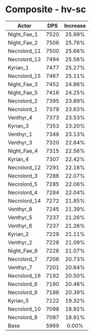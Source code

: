# Composite - hv-sc
| Actor | DPS | Increase |
|---|:---:|:---:|
|Night_Fae_1|7520|25.99%|
|Night_Fae_2|7506|25.76%|
|Necrolord_11|7500|25.66%|
|Necrolord_13|7494|25.56%|
|Kyrian_1|7477|25.27%|
|Necrolord_15|7467|25.11%|
|Night_Fae_3|7452|24.86%|
|Night_Fae_5|7416|24.25%|
|Necrolord_2|7395|23.89%|
|Necrolord_1|7379|23.63%|
|Venthyr_4|7373|23.53%|
|Kyrian_3|7353|23.20%|
|Venthyr_1|7349|23.13%|
|Venthyr_3|7320|22.64%|
|Night_Fae_4|7315|22.56%|
|Kyrian_4|7307|22.42%|
|Necrolord_12|7291|22.16%|
|Necrolord_3|7286|22.07%|
|Necrolord_5|7285|22.06%|
|Necrolord_4|7284|22.04%|
|Necrolord_14|7272|21.85%|
|Venthyr_8|7245|21.39%|
|Venthyr_5|7237|21.26%|
|Venthyr_6|7237|21.26%|
|Kyrian_2|7229|21.11%|
|Venthyr_2|7228|21.09%|
|Night_Fae_6|7226|21.07%|
|Necrolord_7|7206|20.73%|
|Venthyr_7|7201|20.64%|
|Necrolord_16|7192|20.50%|
|Necrolord_6|7190|20.46%|
|Necrolord_9|7186|20.39%|
|Kyrian_5|7122|19.32%|
|Necrolord_10|7098|18.92%|
|Necrolord_8|7097|18.91%|
|Base|5969|0.00%|
